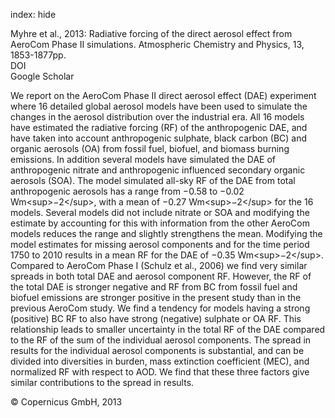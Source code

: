 index: hide

<div class="Citation">

  <div class="Citation-body">
    <div class="Citation-text">Myhre et al., 2013: Radiative forcing of the direct aerosol effect from AeroCom Phase II simulations. <span class="Article-journal">Atmospheric Chemistry and Physics, </span><span class="Article-volume">13, </span>1853-1877pp.</div>
    <div class="Citation-links">
      <div class="CitationLink" data-href="https://doi.org/10.5194/acp-13-1853-2013">
        <div class="CitationLink-icon CitationLink-Doi"></div>
        <div class="CitationLink-text">DOI</div>
      </div>
      <div class="CitationLink" data-href="https://scholar.google.com/scholar?q=10.5194/acp-13-1853-2013">
        <div class="CitationLink-icon CitationLink-Scholar"></div>
        <div class="CitationLink-text">Google Scholar</div>
      </div>
    </div>
  </div>
</div>

We report on the AeroCom Phase II direct aerosol effect (DAE) experiment where 16 detailed global aerosol models have been used to simulate the changes in the aerosol distribution over the industrial era. All 16 models have estimated the radiative forcing (RF) of the anthropogenic DAE, and have taken into account anthropogenic sulphate, black carbon (BC) and organic aerosols (OA) from fossil fuel, biofuel, and biomass burning emissions. In addition several models have simulated the DAE of anthropogenic nitrate and anthropogenic influenced secondary organic aerosols (SOA). The model simulated all-sky RF of the DAE from total anthropogenic aerosols has a range from −0.58 to −0.02 Wm&lt;sup&gt;−2&lt;/sup&gt;, with a mean of −0.27 Wm&lt;sup&gt;−2&lt;/sup&gt; for the 16 models. Several models did not include nitrate or SOA and modifying the estimate by accounting for this with information from the other AeroCom models reduces the range and slightly strengthens the mean. Modifying the model estimates for missing aerosol components and for the time period 1750 to 2010 results in a mean RF for the DAE of −0.35 Wm&lt;sup&gt;−2&lt;/sup&gt;. Compared to AeroCom Phase I (Schulz et al., 2006) we find very similar spreads in both total DAE and aerosol component RF. However, the RF of the total DAE is stronger negative and RF from BC from fossil fuel and biofuel emissions are stronger positive in the present study than in the previous AeroCom study. We find a tendency for models having a strong (positive) BC RF to also have strong (negative) sulphate or OA RF. This relationship leads to smaller uncertainty in the total RF of the DAE compared to the RF of the sum of the individual aerosol components. The spread in results for the individual aerosol components is substantial, and can be divided into diversities in burden, mass extinction coefficient (MEC), and normalized RF with respect to AOD. We find that these three factors give similar contributions to the spread in results.

<div class="Citation-copy">
&copy; Copernicus GmbH, 2013
</div>